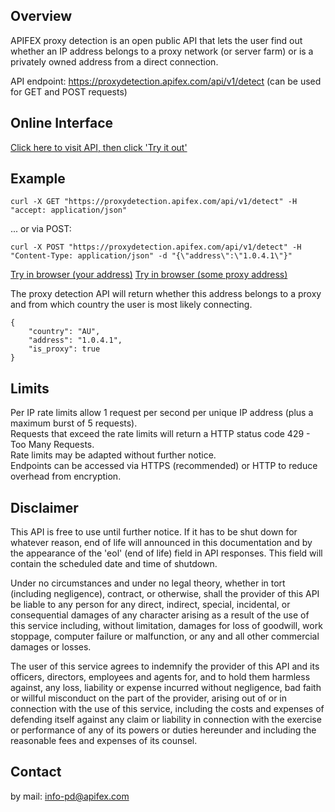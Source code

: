 ## Overview
APIFEX proxy detection is an open public API that lets the user find out whether an IP address belongs to a proxy network (or server farm) or is a privately owned address from a direct connection.

API endpoint: https://proxydetection.apifex.com/api/v1/detect (can be used for GET and POST requests)  

## Online Interface

[Click here to visit API, then click 'Try it out'](https://proxydetection.apifex.com/#/API%20methods/detect_proxy_get_api_v1_detect_get)

## Example

`curl -X GET "https://proxydetection.apifex.com/api/v1/detect" -H  "accept: application/json"`

... or via POST:

`curl -X POST "https://proxydetection.apifex.com/api/v1/detect" -H  "Content-Type: application/json" -d "{\"address\":\"1.0.4.1\"}"`

[Try in browser (your address)](https://proxydetection.apifex.com/api/v1/detect) [Try in browser (some proxy address)](https://proxydetection.apifex.com/api/v1/detect?address=1.0.4.1)

The proxy detection API will return whether this address belongs to a proxy and from which country the user is most likely connecting.

```
{
    "country": "AU",
    "address": "1.0.4.1",
    "is_proxy": true
}
```

## Limits

Per IP rate limits allow 1 request per second per unique IP address (plus a maximum burst of 5 requests).  
Requests that exceed the rate limits will return a HTTP status code 429 - Too Many Requests.  
Rate limits may be adapted without further notice.  
Endpoints can be accessed via HTTPS (recommended) or HTTP to reduce overhead from encryption.  

## Disclaimer

This API is free to use until further notice. If it has to be shut down for whatever reason, end of life will announced in this documentation and by the appearance of the 'eol' (end of life) field in API responses. This field will contain the scheduled date and time of shutdown.  

Under no circumstances and under no legal theory, whether in tort (including negligence), contract, or otherwise, shall the provider of this API be liable to any person for any direct, indirect, special, incidental, or consequential damages of any character arising as a result of the use of this service including, without limitation, damages for loss of goodwill, work stoppage, computer failure or malfunction, or any and all other commercial damages or losses.  

The user of this service agrees to indemnify the provider of this API and its officers, directors, employees and agents for, and to hold them harmless against, any loss, liability or expense incurred without negligence, bad faith or willful misconduct on the part of the provider, arising out of or in connection with the use of this service, including the costs and expenses of defending itself against any claim or liability in connection with the exercise or performance of any of its powers or duties hereunder and including the reasonable fees and expenses of its counsel.

## Contact
by mail: [info-pd@apifex.com](mailto:info-pd@apifex.com)